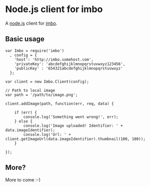 # Node.js client for imbo
A [node.js](http://nodejs.org/) client for [imbo](https://github.com/christeredvartsen/imbo).

## Basic usage

    var Imbo = require('imbo')
      , config = {
        'host': 'http://imbo.somehost.com',
        'privateKey': 'abcdefghijklmnopqrstuvwxyz123456',
        'publicKey' : '654321abcdefghijklmnopqrstuvwxyz'
      };

    var client = new Imbo.Client(config);

    // Path to local image
    var path = '/path/to/image.png';

    client.addImage(path, function(err, req, data) {

        if (err) {
            console.log('Something went wrong!', err);
        } else {
            console.log('Image uploaded! Identifier: ' + data.imageIdentifier);
            console.log('Url: ' + client.getImageUrl(data.imageIdentifier).thumbnail(100, 100));
        }

    });

## More?
More to come :-)